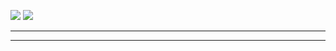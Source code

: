 <!-- ![](https://data14.sticker.fan/20200904/file_2745638_128x128.webp) -->
<!-- ![](https://img.itch.zone/aW1nLzEwNTE5NDMuZ2lm/original/UOzaTJ.gif) -->

<!-- ![](https://github-profile-summary-cards.vercel.app/api/cards/profile-details?username=tiencoffee&theme=github_dark) -->
<!-- ![](https://github-profile-summary-cards.vercel.app/api/cards/repos-per-language?username=tiencoffee&theme=github_dark) -->
![](https://github-profile-summary-cards.vercel.app/api/cards/most-commit-language?username=tiencoffee&theme=github_dark)
![](https://github-profile-summary-cards.vercel.app/api/cards/productive-time?username=tiencoffee&theme=github_dark)
<!-- ![](https://github-profile-summary-cards.vercel.app/api/cards/stats?username=tiencoffee&theme=github_dark) -->

---

<!-- ![trophy](https://github-profile-trophy.vercel.app/?username=ryo-ma&no-frame=true&no-bg=true&theme=darkhub) -->

---

<!-- ![top_langs](https://github-readme-stats.vercel.app/api/top-langs/?username=tiencoffee&layout=compact&langs_count=10) -->

<!--
---

![](https://play.pokemonshowdown.com/sprites/ani/raikou.gif)
![](https://play.pokemonshowdown.com/sprites/ani/suicune.gif)
  ![](https://play.pokemonshowdown.com/sprites/ani/entei.gif)

   `Raikou`          `Suicune`           `Entei`

---

![](https://play.pokemonshowdown.com/sprites/ani/palkia.gif)
![](https://play.pokemonshowdown.com/sprites/ani/giratina.gif)
![](https://play.pokemonshowdown.com/sprites/ani/dialga.gif)

      `Palkia`                  `Giratina`                 `Dialga`
-->
